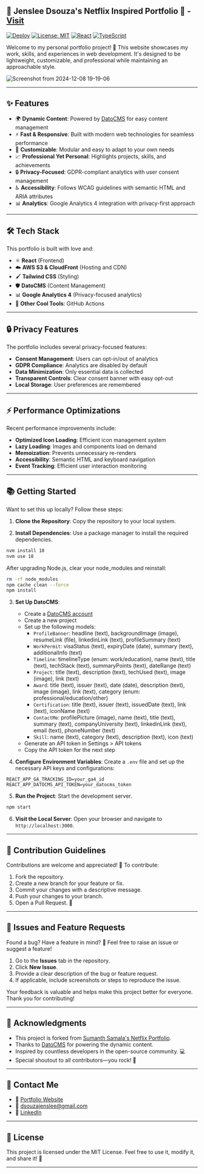 ## 🌟 Jenslee Dsouza's Netflix Inspired Portfolio 🌟 - [Visit](https://portfolio.lockhart.in/)
[![Deploy](https://github.com/LOCKhart07/portfolio/actions/workflows/deploy.yml/badge.svg)](https://github.com/LOCKhart07/portfolio/actions/workflows/deploy.yml)
[![License: MIT](https://img.shields.io/badge/License-MIT-yellow.svg)](https://opensource.org/licenses/MIT)
[![React](https://img.shields.io/badge/React-20232A?style=flat&logo=react&logoColor=61DAFB)](https://reactjs.org/)
[![TypeScript](https://img.shields.io/badge/TypeScript-007ACC?style=flat&logo=typescript&logoColor=white)](https://www.typescriptlang.org/)

Welcome to my personal portfolio project! 🚀 This website showcases my work, skills, and experiences in web development. It's designed to be lightweight, customizable, and professional while maintaining an approachable style.

![Screenshot from 2024-12-08 19-19-06](https://github.com/user-attachments/assets/f8220485-16ec-48cf-8cb2-7853540c5724)

---

## ✨ Features

- 🌍 **Dynamic Content**: Powered by [DatoCMS](https://www.datocms.com) for easy content management
- ⚡ **Fast & Responsive**: Built with modern web technologies for seamless performance
- 🎨 **Customizable**: Modular and easy to adapt to your own needs
- 📈 **Professional Yet Personal**: Highlights projects, skills, and achievements
- 🔒 **Privacy-Focused**: GDPR-compliant analytics with user consent management
- ♿ **Accessibility**: Follows WCAG guidelines with semantic HTML and ARIA attributes
- 📊 **Analytics**: Google Analytics 4 integration with privacy-first approach

---

## 🛠️ Tech Stack

This portfolio is built with love and:

- ⚛️ **React** (Frontend)
- ☁️ **AWS S3 & CloudFront** (Hosting and CDN)
- 🖌️ **Tailwind CSS** (Styling)
- 🛡️ **DatoCMS** (Content Management)
- 📊 **Google Analytics 4** (Privacy-focused analytics)
- 🧩 **Other Cool Tools**: GitHub Actions

---

## 🔒 Privacy Features

The portfolio includes several privacy-focused features:

- **Consent Management**: Users can opt-in/out of analytics
- **GDPR Compliance**: Analytics are disabled by default
- **Data Minimization**: Only essential data is collected
- **Transparent Controls**: Clear consent banner with easy opt-out
- **Local Storage**: User preferences are remembered

---

## ⚡ Performance Optimizations

Recent performance improvements include:

- **Optimized Icon Loading**: Efficient icon management system
- **Lazy Loading**: Images and components load on demand
- **Memoization**: Prevents unnecessary re-renders
- **Accessibility**: Semantic HTML and keyboard navigation
- **Event Tracking**: Efficient user interaction monitoring

---

## 📚 Getting Started

Want to set this up locally? Follow these steps:

1. **Clone the Repository**: Copy the repository to your local system.

2. **Install Dependencies**: Use a package manager to install the required dependencies.
```bash
nvm install 18
nvm use 18
```

After upgrading Node.js, clear your node_modules and reinstall:
```bash
rm -rf node_modules
npm cache clean --force
npm install
```

3. **Set Up DatoCMS**:
   - Create a [DatoCMS account](https://www.datocms.com/)
   - Create a new project
   - Set up the following models:
     - `ProfileBanner`: headline (text), backgroundImage (image), resumeLink (file), linkedinLink (text), profileSummary (text)
     - `WorkPermit`: visaStatus (text), expiryDate (date), summary (text), additionalInfo (text)
     - `Timeline`: timelineType (enum: work/education), name (text), title (text), techStack (text), summaryPoints (text), dateRange (text)
     - `Project`: title (text), description (text), techUsed (text), image (image), link (text)
     - `Award`: title (text), issuer (text), date (date), description (text), image (image), link (text), category (enum: professional/education/other)
     - `Certification`: title (text), issuer (text), issuedDate (text), link (text), iconName (text)
     - `ContactMe`: profilePicture (image), name (text), title (text), summary (text), companyUniversity (text), linkedinLink (text), email (text), phoneNumber (text)
     - `Skill`: name (text), category (text), description (text), icon (text)
   - Generate an API token in Settings > API tokens
   - Copy the API token for the next step

4. **Configure Environment Variables**: Create a `.env` file and set up the necessary API keys and configurations:
```env
REACT_APP_GA_TRACKING_ID=your_ga4_id
REACT_APP_DATOCMS_API_TOKEN=your_datocms_token
```

5. **Run the Project**: Start the development server.
```bash
npm start
```

6. **Visit the Local Server**: Open your browser and navigate to `http://localhost:3000`.

---

## 🤝 Contribution Guidelines

Contributions are welcome and appreciated! 🥳 To contribute:

1. Fork the repository.
2. Create a new branch for your feature or fix.
3. Commit your changes with a descriptive message.
4. Push your changes to your branch.
5. Open a Pull Request. 🎉

---

## 🐛 Issues and Feature Requests

Found a bug? Have a feature in mind? 🤔 Feel free to raise an issue or suggest a feature!

1. Go to the **Issues** tab in the repository.
2. Click **New Issue**.
3. Provide a clear description of the bug or feature request.
4. If applicable, include screenshots or steps to reproduce the issue.

Your feedback is valuable and helps make this project better for everyone. Thank you for contributing!

---
## 🌟 Acknowledgments

- This project is forked from [Sumanth Samala's Netflix Portfolio](https://github.com/SamalaSumanth0262/netflix_portfolio).
- Thanks to [DatoCMS](https://www.datocms.com) for powering the dynamic content.
- Inspired by countless developers in the open-source community. 💻
- Special shoutout to all contributors—you rock! 🤘

---

## 📧 Contact Me

- 💼 [Portfolio Website](https://portfolio.lockhart.in)
- 📧 [dsouzajenslee@gmail.com](mailto:dsouzajenslee@example.com)
- 🔗 [LinkedIn](https://www.linkedin.com/in/jensleedsouza/)

---

## 📜 License

This project is licensed under the MIT License. Feel free to use it, modify it, and share it! 🌈

---
